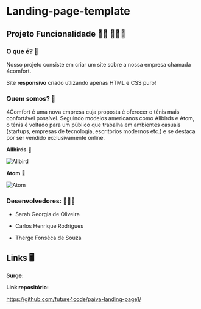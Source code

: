 # Landing-page-template



##	Projeto Funcionalidade  🏃🏿 🏃🏼‍♀️

### O que é?	🤔

Nosso projeto consiste em criar um site sobre a nossa empresa chamada 4comfort.  

Site __responsivo__ criado utlizando apenas HTML e CSS puro!



### Quem somos?  :convenience_store:

4Comfort é uma nova empresa cuja proposta é oferecer o tênis mais confortável possível. Seguindo modelos americanos como Allbirds e Atom, o tênis é voltado para um público que trabalha em ambientes casuais (startups, empresas de tecnologia, escritórios modernos etc.) e se destaca por ser vendido exclusivamente online.



**Allbirds**  :shoe:

![Allbird](https://hips.hearstapps.com/hmg-prod.s3.amazonaws.com/images/allbirdsxjust-still-life-5-2019-1567608171.jpg?resize=480:*)



**Atom** :shoe:

![Atom](https://cdn.bike24.net/i/mb/94/ac/9b/288946-00-d-585807.jpg)




### Desenvolvedores:  👩👨👨

* Sarah Georgia de Oliveira 

* Carlos Henrique Rodrigues

* Therge Fonsêca de Souza 

  





##	Links 🖥️

__Surge:__



__Link repositório:__

https://github.com/future4code/paiva-landing-page1/



